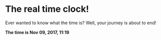 # The real time clock!

Ever wanted to know what the time is? Well, your journey is about to end!

**The time is Nov 09, 2017, 11:19**